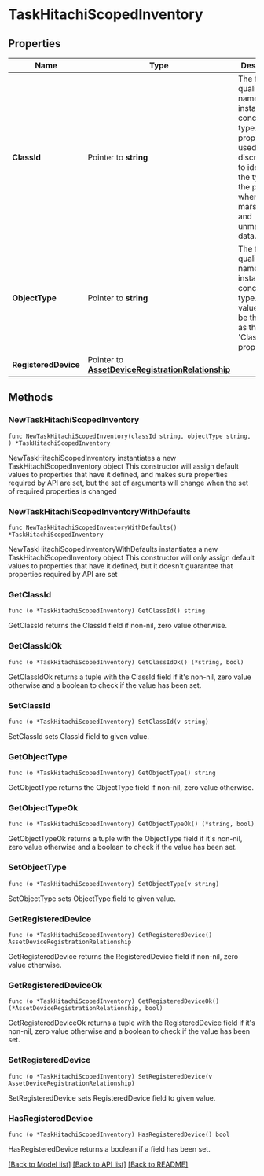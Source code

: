 # TaskHitachiScopedInventory

## Properties

Name | Type | Description | Notes
------------ | ------------- | ------------- | -------------
**ClassId** | Pointer to **string** | The fully-qualified name of the instantiated, concrete type. This property is used as a discriminator to identify the type of the payload when marshaling and unmarshaling data. | [default to "task.HitachiScopedInventory"]
**ObjectType** | Pointer to **string** | The fully-qualified name of the instantiated, concrete type. The value should be the same as the &#39;ClassId&#39; property. | [default to "task.HitachiScopedInventory"]
**RegisteredDevice** | Pointer to [**AssetDeviceRegistrationRelationship**](asset.DeviceRegistration.Relationship.md) |  | [optional] 

## Methods

### NewTaskHitachiScopedInventory

`func NewTaskHitachiScopedInventory(classId string, objectType string, ) *TaskHitachiScopedInventory`

NewTaskHitachiScopedInventory instantiates a new TaskHitachiScopedInventory object
This constructor will assign default values to properties that have it defined,
and makes sure properties required by API are set, but the set of arguments
will change when the set of required properties is changed

### NewTaskHitachiScopedInventoryWithDefaults

`func NewTaskHitachiScopedInventoryWithDefaults() *TaskHitachiScopedInventory`

NewTaskHitachiScopedInventoryWithDefaults instantiates a new TaskHitachiScopedInventory object
This constructor will only assign default values to properties that have it defined,
but it doesn't guarantee that properties required by API are set

### GetClassId

`func (o *TaskHitachiScopedInventory) GetClassId() string`

GetClassId returns the ClassId field if non-nil, zero value otherwise.

### GetClassIdOk

`func (o *TaskHitachiScopedInventory) GetClassIdOk() (*string, bool)`

GetClassIdOk returns a tuple with the ClassId field if it's non-nil, zero value otherwise
and a boolean to check if the value has been set.

### SetClassId

`func (o *TaskHitachiScopedInventory) SetClassId(v string)`

SetClassId sets ClassId field to given value.


### GetObjectType

`func (o *TaskHitachiScopedInventory) GetObjectType() string`

GetObjectType returns the ObjectType field if non-nil, zero value otherwise.

### GetObjectTypeOk

`func (o *TaskHitachiScopedInventory) GetObjectTypeOk() (*string, bool)`

GetObjectTypeOk returns a tuple with the ObjectType field if it's non-nil, zero value otherwise
and a boolean to check if the value has been set.

### SetObjectType

`func (o *TaskHitachiScopedInventory) SetObjectType(v string)`

SetObjectType sets ObjectType field to given value.


### GetRegisteredDevice

`func (o *TaskHitachiScopedInventory) GetRegisteredDevice() AssetDeviceRegistrationRelationship`

GetRegisteredDevice returns the RegisteredDevice field if non-nil, zero value otherwise.

### GetRegisteredDeviceOk

`func (o *TaskHitachiScopedInventory) GetRegisteredDeviceOk() (*AssetDeviceRegistrationRelationship, bool)`

GetRegisteredDeviceOk returns a tuple with the RegisteredDevice field if it's non-nil, zero value otherwise
and a boolean to check if the value has been set.

### SetRegisteredDevice

`func (o *TaskHitachiScopedInventory) SetRegisteredDevice(v AssetDeviceRegistrationRelationship)`

SetRegisteredDevice sets RegisteredDevice field to given value.

### HasRegisteredDevice

`func (o *TaskHitachiScopedInventory) HasRegisteredDevice() bool`

HasRegisteredDevice returns a boolean if a field has been set.


[[Back to Model list]](../README.md#documentation-for-models) [[Back to API list]](../README.md#documentation-for-api-endpoints) [[Back to README]](../README.md)


